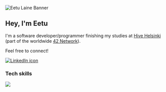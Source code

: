 ![Eetu Laine Banner](https://github.com/eetuhki/eetuhki/blob/main/eetu_laine_banner1.png?raw=true)
## Hey, I'm Eetu 
I'm a software developer/programmer finishing my studies at [Hive Helsinki](https://www.hive.fi/en/) (part of the worldwide [42 Network](https://www.42network.org/)).

Feel free to connect!  
  
[![LinkedIn icon](https://img.shields.io/badge/LinkedIn-0077B5?style=for-the-badge&logo=linkedin&logoColor=white)](https://www.linkedin.com/in/eetulaine/)

### Tech skills

<div>
  <img align="center" src="https://skillicons.dev/icons?i=c,cpp,javascript,html,css,bash,linux,git,vscode,cloudflare,docker,ps&perline=6" />
</div>
